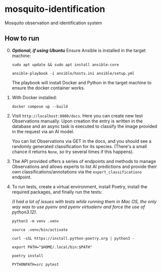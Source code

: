 # mosquito-identification
Mosquito observation and identification system

## How to run

0. ***Optional, if using Ubuntu*** Ensure Ansible is installed in the target machine:

    `sudo apt update && sudo apt install ansible-core`

    `ansible-playbook -i ansible/hosts.ini ansible/setup.yml`

    The playbook will install Docker and Python in the target machine to ensure the docker container works.

1. With Docker installed:

    `docker compose up --build`

2. Visit `http://localhost:8000/docs`. Here you can create new test Observations manually. Upon creation the entry is written in the database and an async task is executed to classify the image provided in the request via an AI model.

    You can list Observations via GET in the docs, and you should see a randomly generated classification for its species. (There's a small chance it returns `None`, so try several times if this happens).

3. The API provided offers a series of endpoints and methods to manage Observations and allows experts to list AI predictions and provide their own classifications/annotations via the `expert_classifications` endpoint.

4. To run tests, create a virtual environment, install Poetry, install the required packages, and finally run the tests:

    *(I had a lot of issues with tests while running them in Mac OS, the only way was to use pyenv and pyenv virtualenv and force the use of python3.12).*

    `python3 -m venv .venv`

    `source .venv/bin/activate` 

    `curl -sSL https://install.python-poetry.org | python3 -`

    `export PATH="$HOME/.local/bin:$PATH"`

    `poetry install`

    `PYTHONPATH=src pytest`
